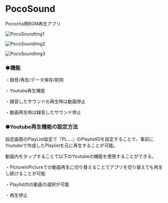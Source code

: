 # PocoSound
Pococha用BGM再生アプリ


![PocoSoundImg1](https://user-images.githubusercontent.com/20402703/112709256-19758600-8efb-11eb-8f1a-67c267b3ea58.PNG)

![PocoSoundImg2](https://user-images.githubusercontent.com/20402703/112709257-1bd7e000-8efb-11eb-89b9-d83befecf2f3.PNG)

![PocoSoundImg3](https://user-images.githubusercontent.com/20402703/112709260-1e3a3a00-8efb-11eb-9ffc-633fe875f352.PNG)



### ●機能
・録音/再生/データ保存/削除

・Youtube再生機能

・録音したサウンドの再生時は動画停止

・動画再生時は録音したサウンド停止


### ●Youtube再生機能の設定方法
設定画面のPlayList設定で『PL....』のPlaylistIDを設定することで、事前にYoutubeで作成したPlaylistを元に再生することが可能。

動画内をタップすることで以下のYoutubeの機能を使用することができる。

・PictureInPictureでの動画再生に切り替えることでアプリを切り替えても再生し続けることが可能

・Playlist内の動画の選択が可能

・再生停止
